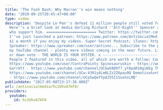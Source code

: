 ```yaml
---
title: 'The Fash Bash: Why Macron''s win means nothing'
date: "2019-09-25T20:45:47+08:00"
type: video
description: 'Despite Le Pen''s defeat 11 million people still voted for a fascist.
  Here''s a brief look at media darling Richard ''Alt-Right'' Spencer and the people
  who support him. ======================= Twitter: https://twitter.com/ASM_AntiSocial
  I''ve just launched a patreon: https://www.patreon.com/AntiSocialMedia Please donate
  $1 a month if you enjoy my videos. Super Secret Podcast; iTunes: https://itunes.apple.com/us/podcast/a...
  Spreaker: https://www.spreaker.com/user/antisoc... Subscribe to the podcast and
  my YouTube channel - plenty more videos coming in the near future. Like, comment
  or down vote - THE WORLD IS YOUR OYSTER. x --------------------------------------------------------
  People I featured in this video, all of which are worth a follow: Contrapoints -
  https://www.youtube.com/user/ContraPoints Spinosauruskin - https://www.youtube.com/channel/UCGOA_DW3sgXO_c9hDc92SZw
  Garrett - https://www.youtube.com/channel/UCGwVAD9f7_yt6paR10giKEg Thom Avella -
  https://www.youtube.com/channel/UCw-4391y4Lm0LZz2Z6pau9Q DemotivatorOpinion (Tim)
  - https://www.youtube.com/channel/UCpSwQeTYpdJ55I1SoxhsLMQ'
publishdate: "2017-05-08T23:17:38.000Z"
url: /antisocialmedia/hc2UhvA7kF8/
providers:
  youtube:
    id: hc2UhvA7kF8
---
```

